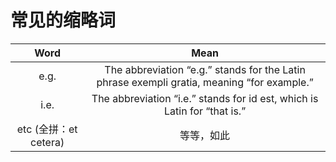 # 常见的缩略词

| Word | Mean |
| :--: | :--: |
| e.g.  | The abbreviation “e.g.” stands for the Latin phrase exempli gratia, meaning “for example.”  |
| i.e. | The abbreviation “i.e.” stands for id est, which is Latin for “that is.” |
| etc (全拼：et cetera) | 等等，如此 |

